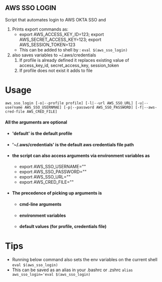 AWS SSO LOGIN
-----
Script that automates login to AWS OKTA SSO and <br>
1. Prints export commands as:
   * export AWS_ACCESS_KEY_ID=123; export AWS_SECRET_ACCESS_KEY=123; export AWS_SESSION_TOKEN=123
   * This can be added to shell by :
   `eval $(aws_sso_login)`
2. also saves variables to ~/.aws/credentials
   1. If profile is already defined it replaces existing value of access_key_id, secret_access_key, session_token
   2. If profile does not exist it adds to file 
   
# Usage
`aws_sso_login [-o|--profile profile] [-l|--url AWS_SSO_URL] [-u|--username AWS_SSO_USERNMAE] [-p|--password AWS_SSO_PASSWORD] [-f|--aws-cred-file AWS_CRED_FILE]`
#### All the arguments are optional
* #### 'default' is the default profile
* #### '~/.aws/credentials' is the default aws credentials file path
* #### the script can also access arguments via environment variables as
   * export AWS_SSO_USERNAME=""
   * export AWS_SSO_PASSWORD=""
   * export AWS_SSO_URL=""
   * export AWS_CRED_FILE=""
* #### The precedence of picking up arguments is
   * #### cmd-line arguments
   * #### environment variables
   * #### default values (for profile, credentials file)
   

# Tips
* Running below command also sets the env variables on the current shell  
`eval $(aws_sso_login)`
* This can be saved as an alias in your .bashrc or .zshrc
`alias aws_sso_login='eval $(aws_sso_login)`